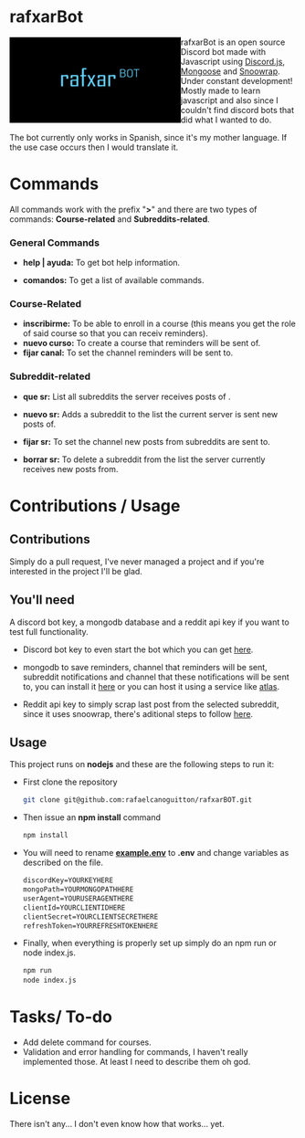 # rafxarBot

<img width="300" height="150" align="left" style="float: left;" alt="rafxarBot" src="pirfil.png">rafxarBot is an open source Discord bot made with Javascript using [Discord.js](https://discord.js.org), [Mongoose](https://mongoosejs.com) and [Snoowrap](https://github.com/not-an-aardvark/snoowrap). Under constant development! Mostly made to learn javascript and also since I couldn't find discord bots that did what I wanted to do.

The bot currently only works in Spanish, since it's my mother language. If the use case occurs then I would translate it.

# Commands

All commands work with the prefix "**>**" and there are two types of commands: **Course-related** and **Subreddits-related**.

### General Commands

- **help | ayuda:** To get bot help information.

- **comandos:** To get a list of available commands.

### Course-Related

- **inscribirme:** To be able to enroll in a course (this means you get the role of said course so that you can receiv reminders).
- **nuevo curso:** To create a course that reminders will be sent of.
- **fijar canal:** To set the channel reminders will be sent to.

### Subreddit-related

- **que sr:** List all subreddits the server receives posts of .

- **nuevo sr:** Adds a subreddit to the list the current server is sent new posts of.

- **fijar sr:** To set the channel new posts from subreddits are sent to.

- **borrar sr:** To delete a subreddit from the list the server currently receives new posts from.

# Contributions / Usage

## Contributions

Simply do a pull request, I've never managed a project and if you're interested in the project I'll be glad.

## You'll need

A discord bot key, a mongodb database and a reddit api key if you want to test full functionality.

- Discord bot key to even start the bot which you can get [here](https://discord.com/developers/docs/intro).

- mongodb to save reminders, channel that reminders will be sent, subreddit notifications and channel that these notifications will be sent to, you can install it [here](https://docs.mongodb.com/manual/installation/) or you can host it using a service like [atlas](https://www.mongodb.com/cloud/atlas?tck=docs_server).

- Reddit api key to simply scrap last post from the selected subreddit, since it uses snoowrap, there's aditional steps to follow [here](https://browntreelabs.com/scraping-reddits-api-with-snoowrap/).

## Usage

This project runs on **nodejs** and these are the following steps to run it:

- First clone the repository
  
  ```bash
  git clone git@github.com:rafaelcanoguitton/rafxarBOT.git
  ```

- Then issue an **npm install** command
  
  ```bash
  npm install
  ```

- You will need to rename [**example.env**](example.env) to **.env** and change variables as described on the file.
  
  ```env
  discordKey=YOURKEYHERE
  mongoPath=YOURMONGOPATHHERE
  userAgent=YOURUSERAGENTHERE
  clientId=YOURCLIENTIDHERE
  clientSecret=YOURCLIENTSECRETHERE
  refreshToken=YOURREFRESHTOKENHERE
  ```

- Finally, when everything is properly set up simply do an npm run or node index.js.
  
  ```bash
  npm run
  node index.js
  ```

# Tasks/ To-do

- Add delete command for courses.
- Validation and error handling for commands, I haven't really implemented those. At least I need to describe them oh god.

# License

There isn't any... I don't even know how that works... yet.

